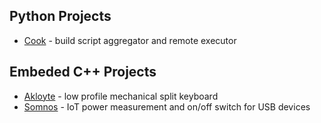 ## Python Projects

 - [Cook](https://github.com/serweryn617/cook) - build script aggregator and remote executor

## Embeded C++ Projects

 - [Akloyte](https://github.com/serweryn617/akolyte) - low profile mechanical split keyboard
 - [Somnos](https://github.com/serweryn617/somnos) - IoT power measurement and on/off switch for USB devices